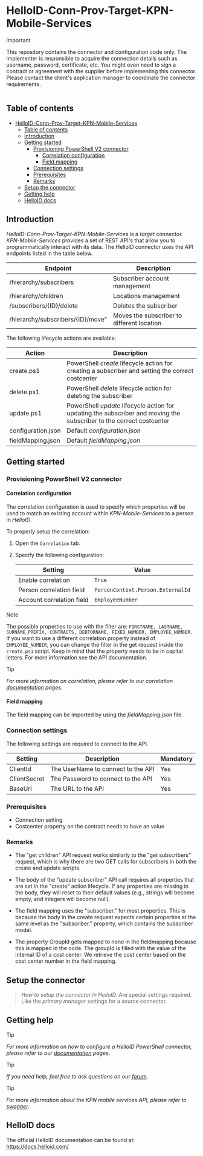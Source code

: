 # HelloID-Conn-Prov-Target-KPN-Mobile-Services

> [!IMPORTANT]
> This repository contains the connector and configuration code only. The implementer is responsible to acquire the connection details such as username, password, certificate, etc. You might even need to sign a contract or agreement with the supplier before implementing this connector. Please contact the client's application manager to coordinate the connector requirements.

<p align="center">
  <img src="">
</p>

## Table of contents

- [HelloID-Conn-Prov-Target-KPN-Mobile-Services](#helloid-conn-prov-target-connectorname)
  - [Table of contents](#table-of-contents)
  - [Introduction](#introduction)
  - [Getting started](#getting-started)
    - [Provisioning PowerShell V2 connector](#provisioning-powershell-v2-connector)
      - [Correlation configuration](#correlation-configuration)
      - [Field mapping](#field-mapping)
    - [Connection settings](#connection-settings)
    - [Prerequisites](#prerequisites)
    - [Remarks](#remarks)
  - [Setup the connector](#setup-the-connector)
  - [Getting help](#getting-help)
  - [HelloID docs](#helloid-docs)

## Introduction

_HelloID-Conn-Prov-Target-KPN-Mobile-Services_ is a _target_ connector. _KPN-Mobile-Services_ provides a set of REST API's that allow you to programmatically interact with its data. The HelloID connector uses the API endpoints listed in the table below.

| Endpoint                          | Description                                |
| --------------------------------- | ------------------------------------------ |
| /hierarchy/subscribers            | Subscriber account management              |
| /hierarchy/children               | Locations management                       |
| /subscribers/{ID}/delete          | Deletes the subscriber                     |
| /hierarchy/subscribers/{ID}/move" | Moves the subscriber to different location |

The following lifecycle actions are available:

| Action                                  | Description                                                                                                          |
| --------------------------------------- | -------------------------------------------------------------------------------------------------------------------- |
| create.ps1                              | PowerShell _create_ lifecycle action for creating a subscriber and setting the correct costcenter                    |
| delete.ps1                              | PowerShell _delete_ lifecycle action for deleting the subscriber                                                     |
| update.ps1                              | PowerShell _update_ lifecycle action for updating the subscriber and moving the subscriber to the correct costcenter |
| configuration.json                      | Default _configuration.json_                                                                                         |
| fieldMapping.json                       | Default _fieldMapping.json_                                                                                          |

## Getting started

### Provisioning PowerShell V2 connector

#### Correlation configuration

The correlation configuration is used to specify which properties will be used to match an existing account within _KPN-Mobile-Services_ to a person in _HelloID_.

To properly setup the correlation:

1. Open the `Correlation` tab.

2. Specify the following configuration:

    | Setting                   | Value                             |
    | ------------------------- | --------------------------------- |
    | Enable correlation        | `True`                            |
    | Person correlation field  | `PersonContext.Person.ExternalId` |
    | Account correlation field | `EmployeeNumber`                  |

> [!NOTE]
> The possible properties to use with the filter are: `FIRSTNAME, LASTNAME, SURNAME_PREFIX, CONTRACTS, DEBTORNAME, FIXED_NUMBER, EMPLOYEE_NUMBER.` If you want to use a different correlation property instead of `EMPLOYEE_NUMBER`, you can change the filter in the get request inside the `create.ps1` script. Keep in mind that the property needs to be in capital letters. For more information see the API documentation.

> [!TIP]
> _For more information on correlation, please refer to our correlation [documentation](https://docs.helloid.com/en/provisioning/target-systems/powershell-v2-target-systems/correlation.html) pages_.

#### Field mapping

The field mapping can be imported by using the _fieldMapping.json_ file.

### Connection settings

The following settings are required to connect to the API.

| Setting      | Description                          | Mandatory |
| ------------ | ------------------------------------ | --------- |
| ClientId     | The UserName to connect to the API   | Yes       |
| ClientSecret | The Password to connect to the API   | Yes       |
| BaseUrl      | The URL to the API                   | Yes       |

### Prerequisites
- Connection setting
- Costcenter property on the contract needs to have an value 

### Remarks
- The "get children" API request works similarly to the "get subscribers" request, which is why there are two GET calls for subscribers in both the create and update scripts.

- The body of the "update subscriber" API call requires all properties that are set in the "create" action lifecycle. If any properties are missing in the body, they will reset to their default values (e.g., strings will become empty, and integers will become null).

- The field mapping uses the "subscriber." for most properties. This is because the body in the create request expects certain properties at the same level as the "subscriber." property, which contains the subscriber model.

- The property GroupId gets mapped to none in the fieldmapping because this is mapped in the code. The groupId is filled with the value of the internal ID of a cost center. We retrieve the cost center based on the cost center number in the field mapping.


## Setup the connector

> _How to setup the connector in HelloID._ Are special settings required. Like the _primary manager_ settings for a source connector.

## Getting help

> [!TIP]
> _For more information on how to configure a HelloID PowerShell connector, please refer to our [documentation](https://docs.helloid.com/en/provisioning/target-systems/powershell-v2-target-systems.html) pages_.

> [!TIP]
>  _If you need help, feel free to ask questions on our [forum](https://forum.helloid.com/forum/helloid-connectors/provisioning/5278-helloid-provisioning-target-kpn-mobile-services)_.

> [!TIP]
>  _For more information about the KPN mobile services API, please refer to [swagger](https://app.swaggerhub.com/apis-docs/kpn/MobileServicesManagement-KPN/v11)_.

## HelloID docs

The official HelloID documentation can be found at: https://docs.helloid.com/


